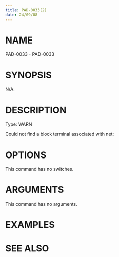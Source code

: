 ```yaml
---
title: PAD-0033(2)
date: 24/09/08
---
```


# NAME

PAD-0033 - PAD-0033

# SYNOPSIS

N/A.

# DESCRIPTION

Type: WARN

Could not find a block terminal associated with net:

# OPTIONS

This command has no switches.

# ARGUMENTS

This command has no arguments.

# EXAMPLES

# SEE ALSO

